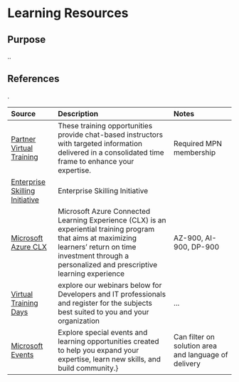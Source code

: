 # Learning Resources

## Purpose

..

## References
.

Source | Description | Notes
:----- | :-----  | :-----
[Partner Virtual Training](https://partner.microsoft.com/en-US/training/virtual-training-series#/)| These training opportunities provide chat-based instructors with targeted information delivered in a consolidated time frame to enhance your expertise.|Required MPN membership
[Enterprise Skilling Initiative](esi.microsoft.com)|Enterprise Skilling Initiative|
[Microsoft Azure CLX](https://clx.cloudevents.ai/events/39366311-ad15-4b90-9364-0252213842fa)|Microsoft Azure Connected Learning Experience (CLX) is an experiential training program that aims at maximizing learners’ return on time investment through a personalized and prescriptive learning experience| AZ-900, AI-900, DP-900
[Virtual Training Days](https://www.microsoft.com/en-ie/training-days)| explore our webinars below for Developers and IT professionals and register for the subjects best suited to you and your organization |...
[Microsoft Events](https://events.microsoft.com/)|Explore special events and learning opportunities created to help you expand your expertise, learn new skills, and build community.}| Can filter on solution area and language of delivery


